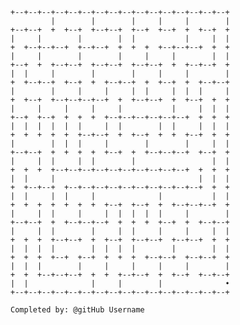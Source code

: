 
    +--+--+--+--+--+--+--+--+--+--+--+--+--+--+--+--+
             |        |        |     |     |        |
    +--+--+  +  +--+  +--+--+  +--+  +--+  +  +--+  +
    |     |        |        |  |           |     |  |
    +  +--+--+--+  +--+--+  +  +  +  +--+--+--+  +  +
    |     |        |        |     |     |        |  |
    +--+  +  +--+--+  +--+--+  +--+--+  +  +--+--+  +
    |  |     |        |        |     |     |        |
    +  +--+--+  +--+  +  +--+--+  +  +--+  +  +--+--+
    |        |     |     |     |  |     |  |  |     |
    +  +--+  +--+--+--+--+  +  +--+--+  +  +--+  +  +
    |     |     |     |     |           |     |  |  |
    +--+  +--+  +  +  +  +--+--+--+--+--+--+  +  +  +
    |  |  |  |  |  |     |  |        |  |     |  |  |
    +  +  +  +  +  +--+--+  +  +--+  +  +  +--+  +  +
    |        |  |  |     |        |        |     |  |
    +--+--+  +  +  +  +  +--+  +  +--+--+--+  +--+  +
    |     |  |     |  |        |                 |  |
    +  +  +  +--+--+--+--+--+--+--+--+--+--+  +  +  +
    |  |     |                                |  |  |
    +  +--+--+  +--+--+--+--+--+--+--+--+--+--+  +  +
    |  |     |  |     |              |           |  |
    +  +  +  +  +  +  +  +--+  +--+  +  +--+--+--+  +
    |     |  |     |     |  |  |  |  |     |        |
    +--+--+  +  +--+--+--+  +  +  +  +--+  +  +--+--+
    |     |  |        |     |  |     |     |     |  |
    +  +  +  +--+--+  +  +--+  +--+--+  +--+--+  +  +
    |  |  |  |        |  |  |  |        |        |  |
    +  +  +  +--+  +--+  +  +  +  +--+--+  +--+--+  +
    |  |  |        |     |     |     |     |        |
    +  +  +--+--+--+  +  +  +--+--+  +  +--+  +--+--+
    |  |              |     |        |              •
    +--+--+--+--+--+--+--+--+--+--+--+--+--+--+--+--+

    Completed by: @gitHub Username